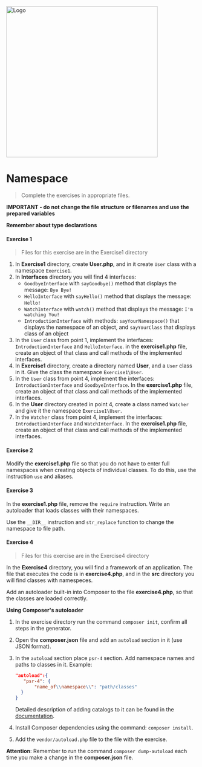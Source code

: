 <img alt="Logo" src="http://coderslab.pl/svg/logo-coderslab.svg" width="400">

# Namespace

> Complete the exercises in appropriate files.

**IMPORTANT - do not change the file structure or filenames and use the prepared variables**

**Remember about type declarations**

#### Exercise 1

> Files for this exercise are in the Exercise1 directory

1. In **Exercise1** directory, create **User.php**, and in it create `User` class with a namespace `Exercise1`.
2. In **Interfaces** directory you will find 4 interfaces:
    * `GoodbyeInterface` with `sayGoodbye()` method that displays the message: `Bye Bye!`
    * `HelloInterface` with `sayHello()` method that displays the message: `Hello!`
    * `WatchInterface` with `watch()` method that displays the message: `I'm watching You!`
    * `IntroductionInterface` with methods: `sayYourNamespace()` that displays the namespace of an object, and `sayYourClass` that displays class of an object
3. In the `User` class from point 1, implement the interfaces: `IntroductionInterface` and `HelloInterface`. in the **exercise1.php** file, create an object of that class and call methods of the implemented interfaces.
4. In **Exercise1** directory, create a directory named **User**, and a `User` class in it. Give the class the namespace `Exercise1\User`.
5. In the `User` class from point 4, implement the interfaces: `IntroductionInterface` and `GoodbyeInterface`. In the **exercise1.php** file,  create an object of that class and call methods of the implemented interfaces.
6. In the **User** directory created in point 4, create a class named `Watcher` and give it the namespace `Exercise1\User`.
7. In the `Watcher` class from point 4, implement the interfaces: `IntroductionInterface` and `WatchInterface`. In the **exercise1.php** file,   create an object of that class and call methods of the implemented interfaces.

#### Exercise 2

Modify the **exercise1.php** file so that you do not have to enter full namespaces when creating objects of individual classes. To do this, use the instruction `use` and aliases.

#### Exercise 3

In the **exercise1.php** file, remove the `require` instruction. Write an autoloader that loads classes with their namespaces.

Use the `__DIR__` instruction and `str_replace` function to change the namespace to file path.

#### Exercise 4

> Files for this exercise are in the Exercise4 directory

In the **Exercise4** directory, you will find a framework of an application. The file that executes the code is in **exercise4.php**, and in the **src** directory you will find classes with namespeces.

Add an autoloader built-in into Composer to the file **exercise4.php**, so that the classes are loaded correctly.

**Using Composer's autoloader**
1. In the exercise directory run the command `composer init`, confirm all steps in the generator.
2. Open the **composer.json** file and add an `autoload` section  in it (use JSON format).
3. In the `autoload` section place `psr-4` section. Add namespace names and paths to classes in it. Example:
    ```json
    "autoload":{
       "psr-4": {
           "name_of\\namespace\\": "path/classes"
      }
    }
    ```

    Detailed description of adding catalogs to it can be found in the [documentation](https://getcomposer.org/doc/04-schema.md#psr-4).

4. Install Composer dependencies using the command: `composer install`.
5. Add the `vendor/autoload.php` file to the file with the exercise.

**Attention**: Remember to run the command `composer dump-autoload` each time you make a change in the **composer.json** file.
